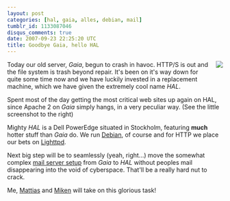 ```yaml
---
layout: post
categories: [hal, gaia, alles, debian, mail]
tumblr_id: 1133087046
disqus_comments: true
date: 2007-09-23 22:25:20 UTC
title: Goodbye Gaia, hello HAL
---
```


<img src="/attachments/2007/09/apache2-scary-errors.png" style="margin: 0pt 0pt 10px 10px; float: right" />Today our old server, <em>Gaia</em>, begun to crash in havoc. HTTP/S is out and the file system is trash beyond repair. It's been on it's way down for quite some time now and we have luckily invested in a replacement machine, which we have given the extremely cool name <em>HAL</em>.

Spent most of the day getting the most critical web sites up again on HAL, since Apache 2 on <em>Gaia</em> simply hangs, in a very peculiar way. (See the little screenshot to the right)

Mighty <em>HAL</em> is a Dell PowerEdge situated in Stockholm, featuring <strong>much</strong> hotter stuff than <em>Gaia</em> do. We run <a href="http://debian.org/">Debian</a>, of course and for HTTP we place our bets on <a href="http://www.lighttpd.net/">Lighttpd</a>.

Next big step will be to seamlessly (yeah, right...) move the somewhat complex <a href="http://trac.hunch.se/alles">mail server setup</a> from <em>Gaia</em> to <em>HAL</em> without peoples mail disappearing into the void of cyberspace. That'll be a really hard nut to crack.

Me, <a href="http://arrelid.com/">Mattias</a> and <a href="http://bonk.se/">Miken</a> will take on this glorious task!
